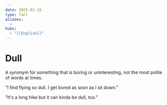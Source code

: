 ```yaml
---
date: 2025-03-18
type: fact
aliases:
  -
hubs:
  - "[[English]]"
---
```


# Dull

A synonym for something that is boring or uninteresting, not the most polite of words at times.

"I find flying so dull. I get bored as soon as I sit down."

"It's a long hike but it can kinda be dull, too."


